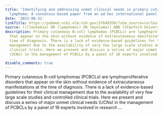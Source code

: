 ```yaml
---
title: 'Identifying and addressing unmet clinical needs in primary cutaneous B-cell
  lymphoma: A consensus-based paper from an ad-hoc international panel'
date: '2023-08-31'
linkTitle: https://pubmed.ncbi.nlm.nih.gov/37649350/?utm_source=curl&utm_medium=rss&utm_campaign=pubmed-2&utm_content=1Rkszs2HVZ2RHP33OibaNFew6VK-LzjJWTD4GwmLlk8B-wCceh&fc=20220923065203&ff=20230831181058&v=2.17.9.post6+86293ac
source: (((leukemia) OR (lymphoma)) OR (myeloma)) AND (Stanford University[Affiliation])
description: Primary cutaneous B-cell lymphomas (PCBCLs) are lymphoproliferative disorders
  that appear on the skin without evidence of extracutaneous manifestations at the
  time of diagnosis. There is a lack of evidence-based guidelines for their clinical
  management due to the availability of very few large scale studies and controlled
  clinical trials. Here we present and discuss a series of major unmet clinical needs
  (UCNs) in the management of PCBCLs by a panel of 16 experts involved in research
  ...
disable_comments: true
---
```

Primary cutaneous B-cell lymphomas (PCBCLs) are lymphoproliferative disorders that appear on the skin without evidence of extracutaneous manifestations at the time of diagnosis. There is a lack of evidence-based guidelines for their clinical management due to the availability of very few large scale studies and controlled clinical trials. Here we present and discuss a series of major unmet clinical needs (UCNs) in the management of PCBCLs by a panel of 16 experts involved in research ...